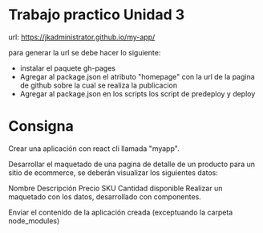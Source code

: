 # Trabajo practico Unidad 3

url: https://jkadministrator.github.io/my-app/

para generar la url se debe hacer lo siguiente:

- instalar el paquete gh-pages
- Agregar al package.json el atributo "homepage" con la url de la pagina de github sobre la cual se realiza la publicacion
- Agregar al package.json en los scripts los script de predeploy y deploy

# Consigna

Crear una aplicación con react cli llamada "myapp". 

Desarrollar el maquetado de una pagina de detalle de un producto para un sitio de ecommerce, se deberán visualizar los siguientes datos:

Nombre
Descripción
Precio
SKU
Cantidad disponible
Realizar un maquetado con los datos, desarrollado con componentes.

Enviar el contenido de la aplicación creada (exceptuando la carpeta node_modules)